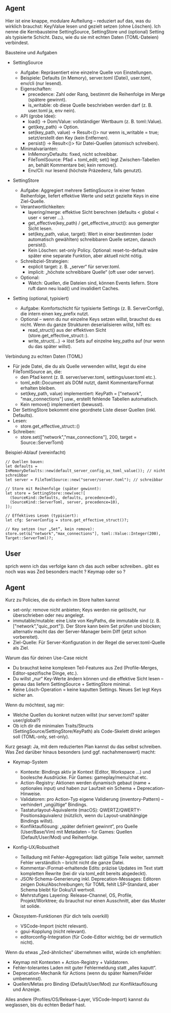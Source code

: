 ## Agent
Hier ist eine knappe, modulare Aufteilung – reduziert auf das, was du wirklich brauchst: Key/Value lesen und gezielt setzen (ohne Löschen). Ich nenne die Kernbausteine SettingSource, SettingStore und (optional) Setting als typisierte Schicht. Dazu, wie du sie mit echten Daten (TOML-Dateien) verbindest.

Bausteine und Aufgaben

- SettingSource
  - Aufgabe: Repräsentiert eine einzelne Quelle von Einstellungen.
  - Beispiele: Defaults (in Memory), server.toml (Datei), user.toml, env/cli (nur lesend).
  - Eigenschaften:
    - precedence: Zahl oder Rang, bestimmt die Reihenfolge im Merge (spätere gewinnt).
    - is_writable: ob diese Quelle beschrieben werden darf (z. B. user.toml ja, env nein).
  - API (grobe Idee):
    - load() -> Dom/Value: vollständiger Wertbaum (z. B. toml::Value).
    - get(key_path) -> Option<Value>.
    - set(key_path, value) -> Result<()> nur wenn is_writable = true; setzt/erstellt den Key (kein Entfernen).
    - persist() -> Result<()> für Datei-Quellen (atomisch schreiben).
  - Minimalvarianten:
    - InMemoryDefaults: fixed, nicht schreibbar.
    - FileTomlSource: Pfad + toml_edit; set() legt Zwischen-Tabellen an, behält Kommentare bei; kein remove().
    - Env/Cli: nur lesend (höchste Präzedenz, falls genutzt).

- SettingStore
  - Aufgabe: Aggregiert mehrere SettingSource in einer festen Reihenfolge, liefert effektive Werte und setzt gezielte Keys in eine Ziel-Quelle.
  - Verantwortlichkeiten:
    - layering/merge: effektive Sicht berechnen (defaults < global < user < server …).
    - get_effective(key_path) / get_effective_struct<T>(): aus gemergter Sicht lesen.
    - set(key_path, value, target): Wert in einer bestimmten (oder automatisch gewählten) schreibbaren Quelle setzen, danach persist().
    - Kein Löschen: set-only Policy. Optional: reset-to-default wäre später eine separate Funktion, aber aktuell nicht nötig.
  - Schreibziel-Strategien:
    - explicit target: z. B. „server“ für server.toml.
    - implicit: „höchste schreibbare Quelle“ (oft user oder server).
  - Optional:
    - Watch: Quellen, die Dateien sind, können Events liefern. Store ruft dann neu load() und invalidiert Caches.

- Setting (optional, typisiert)
  - Aufgabe: Komfortschicht für typisierte Settings (z. B. ServerConfig), die intern einen key_prefix nutzt.
  - Optional – wenn du nur einzelne Keys setzen willst, brauchst du es nicht. Wenn du ganze Strukturen deserialisieren willst, hilft es:
    - read_struct<T>() aus der effektiven Sicht (store.get_effective_struct::<T>).
    - write_struct<T>(…) → löst Sets auf einzelne key_paths auf (nur wenn du das später willst).

Verbindung zu echten Daten (TOML)
- Für jede Datei, die du als Quelle verwenden willst, legst du eine FileTomlSource an, die:
  - den Pfad kennt (z. B. server/server.toml, settings/user.toml etc.).
  - toml_edit::Document als DOM nutzt, damit Kommentare/Format erhalten bleiben.
  - set(key_path, value) implementiert: KeyPath = ["network", "max_connections"] usw., erstellt fehlende Tabellen automatisch.
  - Kein remove() implementiert (bewusst).
- Der SettingStore bekommt eine geordnete Liste dieser Quellen (inkl. Defaults).
- Lesen:
  - store.get_effective_struct::<ServerConfig>()
- Schreiben:
  - store.set(["network","max_connections"], 200, target = Source::ServerToml)

Beispiel-Ablauf (vereinfacht)
```/dev/null/sketch.rs#L1-120
// Quellen bauen:
let defaults = InMemoryDefaults::new(default_server_config_as_toml_value()); // nicht schreibbar
let server = FileTomlSource::new("server/server.toml"); // schreibbar

// Store mit Reihenfolge (später gewinnt):
let store = SettingStore::new(vec![
  (SourceKind::Defaults, defaults, precedence=0),
  (SourceKind::ServerToml, server, precedence=10),
]);

// Effektives Lesen (typisiert):
let cfg: ServerConfig = store.get_effective_struct()?;

// Key setzen (nur „Set“, kein remove):
store.set(&["network","max_connections"], toml::Value::Integer(200), Target::ServerToml)?;
```
## User
sprich wenn ich das verfolge kann ch das auch selber schreiben.. gibt es noch was was Zed besonders macht ? Keymap oder so ?

## Agent
Kurz zu Policies, die du einfach im Store halten kannst
- set-only: remove nicht anbieten; Keys werden nie gelöscht, nur überschrieben oder neu angelegt.
- immutable/mutable: eine Liste von KeyPaths, die immutable sind (z. B. ["network","quic_port"]). Der Store kann beim Set prüfen und blocken; alternativ macht das der Server-Manager beim Diff (jetzt schon vorbereitet).
- Ziel-Quelle: Für Server-Konfiguration in der Regel die server.toml-Quelle als Ziel.

Warum das für deinen Use-Case reicht
- Du brauchst keine komplexen Teil-Features aus Zed (Profile-Merges, Editor-spezifische Dinge, etc.).
- Du willst „nur“ Key-Werte ändern können und die effektive Sicht lesen – genau das liefern SettingSource + SettingStore minimal.
- Keine Lösch-Operation = keine kaputten Settings. Neues Set legt Keys sicher an.

Wenn du möchtest, sag mir:
- Welche Quellen du konkret nutzen willst (nur server.toml? später user/global?)
- Ob ich dir die minimalen Traits/Structs (SettingSource/SettingStore/KeyPath) als Code-Skelett direkt anlegen soll (TOML-only, set-only).

Kurz gesagt: Ja, mit dem reduzierten Plan kannst du das selbst schreiben. Was Zed darüber hinaus besonders (und ggf. nachahmenswert) macht:

- Keymap-System
  - Kontexte: Bindings aktiv je Kontext (Editor, Workspace …) und boolesche Ausdrücke. Für Games: gameplay/menu/chat etc.
  - Action-Registry: Aktionen werden dynamisch gebaut (name + optionales input) und haben zur Laufzeit ein Schema + Deprecation-Hinweise.
  - Validatoren: pro Action-Typ eigene Validierung (inventory-Pattern) – verhindert „ungültige“ Bindings.
  - Tastaturlayout-Äquivalente (macOS): QWERTZ/QWERTY-Positionsäquivalenz (nützlich, wenn du Layout-unabhängige Bindings willst).
  - Konfliktauflösung: „später definiert gewinnt“, pro Quelle (User/Base/Vim) mit Metadaten – für Games: Quellen (Default/User/Mod) und Reihenfolge.

- Konfig-UX/Robustheit
  - Teilladung mit Fehler-Aggregation: lädt gültige Teile weiter, sammelt Fehler verständlich – bricht nicht die ganze Datei.
  - Kommentar-/Format-erhaltende Edits: präzise Updates im Text statt kompletten Rewrite (bei dir via toml_edit bereits abgedeckt).
  - JSON-Schema-Generierung inkl. Deprecation-Messages: Editoren zeigen Doku/Abschreibungen; für TOML fehlt LSP-Standard, aber Schema bleibt für Doku/UI wertvoll.
  - Mehrstufiges Layering: Release-Channel, OS, Profile, Projekt/Worktree; du brauchst nur einen Ausschnitt, aber das Muster ist solide.

- Ökosystem-Funktionen (für dich teils overkill)
  - VSCode-Import (nicht relevant).
  - gpui-Kopplung (nicht relevant).
  - editorconfig-Integration (für Code-Editor wichtig; bei dir vermutlich nicht).

Wenn du etwas „Zed-ähnliches“ übernehmen willst, würde ich empfehlen:
- Keymap mit Kontexten + Action-Registry + Validatoren.
- Fehler-tolerantes Laden mit guter Fehlermeldung statt „alles kaputt“.
- Deprecation-Mechanik für Actions (wenn du später Namen/Felder umbenennst).
- Quellen/Metas pro Binding (Default/User/Mod) zur Konfliktauflösung und Anzeige.

Alles andere (Profiles/OS/Release-Layer, VSCode-Import) kannst du weglassen, bis du echten Bedarf hast.
